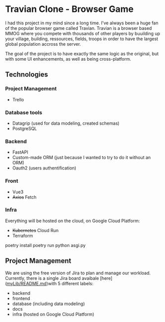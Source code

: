 # Travian Clone - Browser Game

I had this project in my mind since a long time. I've always been a huge fan of the popular browser game called Travian. Travian is a browser based MMOG where you compete with thousands of other players by buuilding up your village, building, ressources, fields, troops in order to have the largest global population accross the server. 

The goal of the project is to have exactly the same logic as the original, but with some UI enhancements, as well as being cross-platform.


## Technologies  
### Project Management
- Trello

### Database tools
- Datagrip (used for data modeling, created schemas)
- PostgreSQL

### Backend
- FastAPI
- Custom-made ORM (just because I wanted to try to do it without an ORM)
- Oauth2 (users authentification) 

### Front
- Vue3
- ~~Axios~~ Fetch 

### Infra
Everything will be hosted on the cloud, on Google Cloud Platform:
- ~~Kubernetes~~ Cloud Run  
- Terraform 


poetry install
poetry run python asgi.py

## Project Management 

We are using the free version of Jira to plan and manage our workload. Currently, there is a single Jira board avaibale [here] ([myLib/README.md](https://trello.com/b/v930U8AG/travian
))with 5 different labels:
- backend
- frontend
- database (including data modeling)
- docs
- infra (hosted on Google Cloud Platform)

